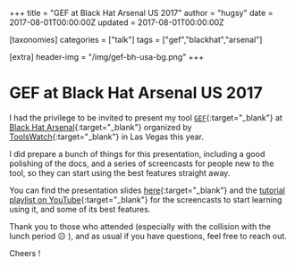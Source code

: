 +++
title = "GEF at Black Hat Arsenal US 2017"
author = "hugsy"
date = 2017-08-01T00:00:00Z
updated = 2017-08-01T00:00:00Z

[taxonomies]
categories = ["talk"]
tags = ["gef","blackhat","arsenal"]

[extra]
header-img = "/img/gef-bh-usa-bg.png"
+++

# GEF at Black Hat Arsenal US 2017

I had the privilege to be invited to present my tool [`GEF`](https://github.com/hugsy/gef){:target="_blank"} at [Black Hat Arsenal](https://blackhat.com){:target="_blank"} organized by [ToolsWatch](https://toolswatch.org){:target="_blank"} in Las Vegas this year.

I did prepare a bunch of things for this presentation, including a good polishing of the docs, and a series of screencasts for people new to the tool, so they can start using the best features straight away.

You can find the presentation slides [here](http://christophe.alladoum.free.fr/public/blackhat-2017/BH-USA-17-Alladoum-GDB-Enhanced-Features.pdf){:target="_blank"} and the [tutorial playlist on YouTube](https://goo.gl/1QAZM4){:target="_blank"} for the screencasts to start learning using it, and some of its best features.

Thank you to those who attended (especially with the collision with the lunch period ☹ ), and as usual if you have questions, feel free to reach out.

Cheers !
